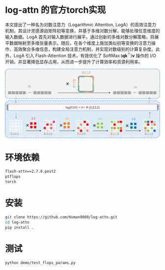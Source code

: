 # log-attn 的官方torch实现
本文提出了一种名为对数注意力（Logarithmic Attention, LogA）的高效注意力机制，其设计灵感源自矩阵初等变换，并基于多维对数分解，能够处理任意维度的输入数据。LogA 首先对输入数据进行展平，通过创新的多维对数分解策略，将展平数据映射至多维张量表示。随后，在各个维度上施加类似初等变换的注意力操作，高效聚合多维信息，构建全局注意力机制，并实现对数级别的计算复杂度。此外，LogA 引入 Flash-Attention 技术，有效优化了 $\mathop{SoftMax}(\mathbf{qk}^\top)\mathbf{v}$ 操作的 I/O 开销，并显著降低显存占用，从而进一步提升了计算效率和资源利用率。


![结构](loga.png)

# 环境依赖
```bash
flash-attn==2.7.0.post2
ptflops
torch
```

# 安装
```bash
git clone https://github.com/Human9000/log-attn.git
cd log-attn
pip install .
```

# 测试
```bash
python demo/test_flops_params.py
```

